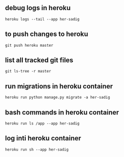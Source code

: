 ## debug logs in heroku
    heroku logs --tail --app her-sadig
## to push changes to heroku
    git push heroku master
## list all tracked git files
    git ls-tree -r master
## run migrations in heroku container
    heroku run python manage.py migrate -a her-sadig
## bash commands in heroku container
    heroku run ls /app --app her-sadig
## log inti heroku container
    heroku run sh --app her-sadig
    